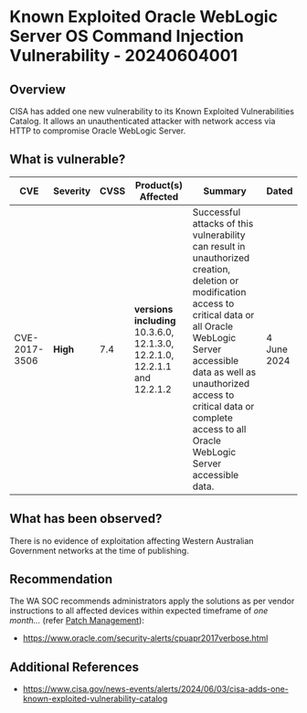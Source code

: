 # Known Exploited Oracle WebLogic Server OS Command Injection Vulnerability - 20240604001

## Overview

CISA has added one new vulnerability to its Known Exploited Vulnerabilities Catalog. It allows an unauthenticated attacker with network access via HTTP to compromise Oracle WebLogic Server.

## What is vulnerable?

| CVE           | Severity | CVSS | Product(s) Affected                                                        | Summary                                                                                                                                                                                                                                                                                        | Dated       |
| ------------- | -------- | ---- | -------------------------------------------------------------------------- | ---------------------------------------------------------------------------------------------------------------------------------------------------------------------------------------------------------------------------------------------------------------------------------------------- | ----------- |
| CVE-2017-3506 | **High** | 7.4  | **versions including** 10.3.6.0, 12.1.3.0, 12.2.1.0, 12.2.1.1 and 12.2.1.2 | Successful attacks of this vulnerability can result in unauthorized creation, deletion or modification access to critical data or all Oracle WebLogic Server accessible data as well as unauthorized access to critical data or complete access to all Oracle WebLogic Server accessible data. | 4 June 2024 |

## What has been observed?

There is no evidence of exploitation affecting Western Australian Government networks at the time of publishing.

## Recommendation

The WA SOC recommends administrators apply the solutions as per vendor instructions to all affected devices within expected timeframe of *one month...* (refer [Patch Management](../guidelines/patch-management.md)):

- https://www.oracle.com/security-alerts/cpuapr2017verbose.html

## Additional References

- https://www.cisa.gov/news-events/alerts/2024/06/03/cisa-adds-one-known-exploited-vulnerability-catalog
